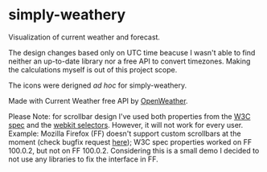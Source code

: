 # simply-weathery

Visualization of current weather and forecast.

The design changes based only on UTC time beacuse I wasn't able to find neither an up-to-date library nor a free API to convert timezones. Making the calculations myself is out of this project scope.

The icons were derigned *ad hoc* for simply-weathery.

Made with Current Weather free API by [OpenWeather](https://openweathermap.org/).


Please Note: for scrollbar design I've used both properties from the [W3C spec](https://www.w3.org/TR/css-scrollbars-1/) and the [webkit selectors](https://developer.mozilla.org/en-US/docs/Web/CSS/::-webkit-scrollbar). However, it will not work for every user.
Example: Mozilla Firefox (FF) doesn't support custom scrollbars at the moment (check bugfix request [here](https://bugzilla.mozilla.org/show_bug.cgi?id=77790)); W3C spec properties worked on FF 100.0.2, but not on FF 100.0.2.
Considering this is a small demo I decided to not use any libraries to fix the interface in FF.
